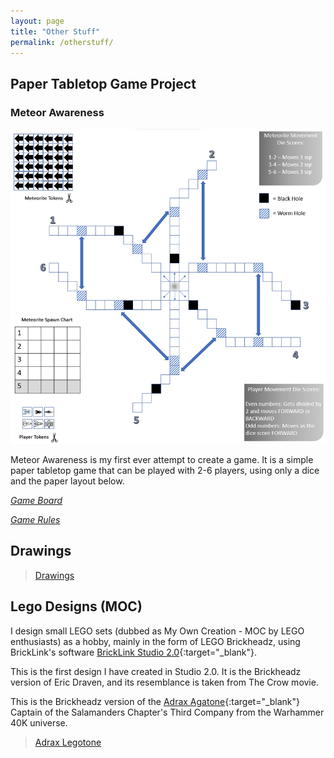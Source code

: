 ```yaml
---
layout: page
title: "Other Stuff"
permalink: /otherstuff/
---
```


## Paper Tabletop Game Project

### Meteor Awareness

![Picture 1](/assets/metAwe.png)

Meteor Awareness is my first ever attempt to create a game. It is a simple paper tabletop game that can be played with 2-6 players, using only a dice and the paper layout below. 

*[Game Board](/assets/meteoriteAwareness.pdf)*

*[Game Rules](/assets/meteoriteAwareness-Rules.pdf)*

## Drawings

<blockquote class="imgur-embed-pub" lang="en" data-id="a/gTdwfMR" data-context="false" ><a href="//imgur.com/a/gTdwfMR">Drawings</a></blockquote><script async src="//s.imgur.com/min/embed.js" charset="utf-8"></script>

## Lego Designs (MOC)

 I design small LEGO sets (dubbed as My Own Creation - MOC by LEGO enthusiasts) as a hobby, mainly in the form of LEGO Brickheadz, using BrickLink's software [BrickLink Studio 2.0](https://www.bricklink.com/v3/studio/download.page){:target="_blank"}. 
 
 This is the first design I have created in Studio 2.0. It is the Brickheadz version of Eric Draven, and its resemblance is taken from The Crow movie.
 
<blockquote class="imgur-embed-pub" lang="en" data-id="a/qKMSk28" data-context="false" ><a href="//imgur.com/a/qKMSk28"></a></blockquote><script async src="//s.imgur.com/min/embed.js" charset="utf-8"></script>
 
 This is the Brickheadz version of the [Adrax Agatone](https://wh40k.lexicanum.com/wiki/Adrax_Agatone){:target="_blank"} Captain of the Salamanders Chapter's Third Company from the Warhammer 40K universe.
 
<blockquote class="imgur-embed-pub" lang="en" data-id="a/GcityZ4" data-context="false" ><a href="//imgur.com/a/GcityZ4">Adrax Legotone</a></blockquote><script async src="//s.imgur.com/min/embed.js" charset="utf-8"></script>



